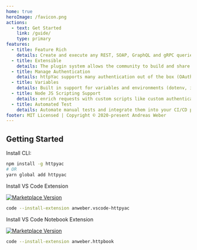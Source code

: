 ```yaml
---
home: true
heroImage: /favicon.png
actions:
  - text: Get Started
    link: /guide/
    type: primary
features:
  - title: Feature Rich
    details: Create and execute any REST, SOAP, GraphQL and gRPC queries from within VS Code or CLI
  - title: Extensible
    details: The plugin system allows the community to build and share reusable solutions to common needs.
  - title: Manage Authentication
    details: httpYac supports many authentication out of the box (OAuth2, AWS, Basic, Digest, SSL Client Certificates)
  - title: Variables
    details: Built in support for variables and environments (dotenv, intellij variable support).
  - title: Node JS Scripting Support
    details: enrich requests with custom scripts like custom authentication or test scripts
  - title: Automated Test
    details: Automate manual tests and integrate them into your CI/CD pipeline
footer: MIT Licensed | Copyright © 2020-present Andreas Weber
---
```



## Getting Started

Install CLI:

``` bash
npm install -g httpyac
# OR
yarn global add httpyac
```


Install VS Code Extension

[![Marketplace Version](https://vsmarketplacebadge.apphb.com/version-short/anweber.vscode-httpyac.svg)](https://marketplace.visualstudio.com/items?itemName=anweber.vscode-httpyac)

``` bash
code --install-extension anweber.vscode-httpyac
```


Install VS Code Notebook Extension

[![Marketplace Version](https://vsmarketplacebadge.apphb.com/version-short/anweber.httpbook.svg)](https://marketplace.visualstudio.com/items?itemName=anweber.httpbook)

``` bash
code --install-extension anweber.httpbook
```